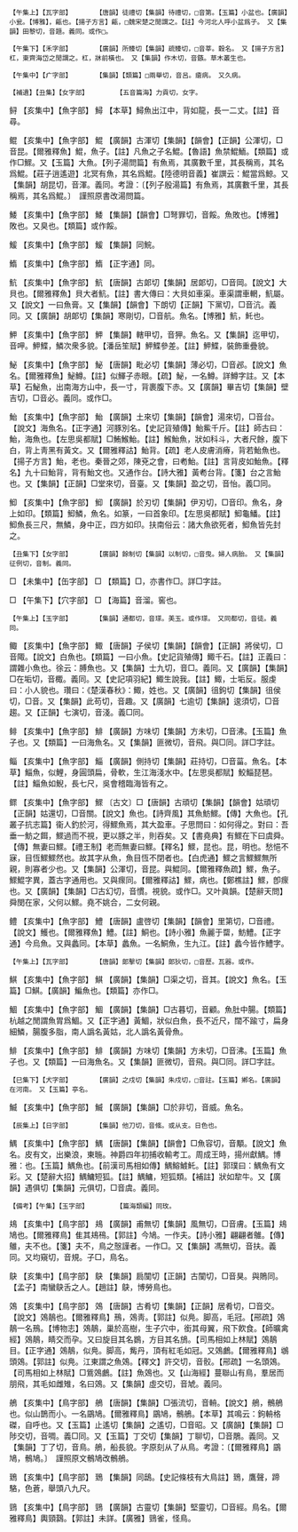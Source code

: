 <!-- { "loadSidebar": true } -->
	【午集上】【瓦字部】		【唐韻】徒禮切【集韻】待禮切，□音第。【玉篇】小盆也。【廣韻】小瓮。【博雅】，甂也。【揚子方言】甂，□魏宋楚之閒謂之。【註】今河北人呼小盆爲子。　又【集韻】田黎切，音題。義同。或作□。

	【午集下】【禾字部】		【廣韻】所臻切【集韻】疏臻切，□音莘。穀名。　又【揚子方言】杠，東齊海岱之閒謂之。杠，牀前橫也。　又【集韻】作木切，音鏃。草木叢生也。

	【午集中】【疒字部】		【集韻】【類篇】□兩舉切，音呂。瘡病。　又久病。

	【補遺】【丑集】【女字部】		【五音篇海】力貢切，女字。

鲟	【亥集中】【魚字部】	鱘	【本草】鱘魚出江中，背如龍，長一二丈。【註】音尋。

鲲	【亥集中】【魚字部】	鯤	【廣韻】古渾切【集韻】【韻會】【正韻】公渾切，□音昆。【爾雅釋魚】鯤，魚子。【註】凡魚之子名鯤。【魯語】魚禁鯤鮞。【類篇】或作□鰥。又【玉篇】大魚。【列子湯問篇】有魚焉，其廣數千里，其長稱焉，其名爲鯤。【莊子逍遙遊】北冥有魚，其名爲鯤。【陸德明音義】崔譔云：鯤當爲鯨。又【集韻】胡昆切，音渾。義同。考證：〔【列子殷湯篇】有魚焉，其廣數千里，其長稱焉，其名爲鯤。〕　謹照原書改湯問篇。 

鯘	【亥集中】【魚字部】	鯘	【集韻】【韻會】□弩罪切，音餒。魚敗也。【博雅】敗也。又臭也。【類篇】或作餒。

鰀	【亥集中】【魚字部】	鰀	【集韻】同鯇。

鰖	【亥集中】【魚字部】	鰖	【正字通】同。

魧	【亥集中】【魚字部】	魧	【唐韻】古郞切【集韻】居郞切，□音岡。【說文】大貝也。【爾雅釋魚】貝大者魧。【註】書大傳曰：大貝如車渠。車渠謂車輞，魧屬。又【說文】一曰魚膏。又【集韻】【韻會】下朗切【正韻】下黨切，□音沆。義同。又【廣韻】胡郞切【集韻】寒剛切，□音航。魚名。【博雅】魧，魠也。

魻	【亥集中】【魚字部】	魻	【集韻】轄甲切，音狎。魚名。又【集韻】迄甲切，音呷。魻鰈，鱗次衆多貌。【潘岳笙賦】魻鰈參差。【註】魻鰈，裝飾重疊貌。

鮅	【亥集中】【魚字部】	鮅	【唐韻】毗必切【集韻】薄必切，□音邲。【說文】魚名。【爾雅釋魚】鮅鱒。【註】似鯶子赤眼。【疏】鮅，一名鱒。詳鱒字註。又【本草】石鮅魚，出南海方山中，長一寸，背裹腹下赤。又【廣韻】畢吉切【集韻】壁吉切，□音必。義同。或作□。

鮐	【亥集中】【魚字部】	鮐	【廣韻】土來切【集韻】【韻會】湯來切，□音台。【說文】海魚名。【正字通】河豚別名。【史記貨殖傳】鮐鮆千斤。【註】師古曰：鮐，海魚也。【左思吳都賦】□鮪鯸鮐。【註】鯸鮐魚，狀如科斗，大者尺餘，腹下白，背上靑黑有黃文。又【爾雅釋詁】鮐背。【疏】老人皮膚消瘠，背若鮐魚也。【揚子方言】鮐，老也。秦晉之郊，陳兗之會，曰耇鮐。【註】言背皮如鮐魚。【釋名】九十曰鮐背，背有鮐文也。又通作台。【詩大雅】黃耇台背。【箋】台之言鮐也。又【集韻】【正韻】□堂來切，音臺。又【集韻】盈之切，音怡。義□同。

鮣	【亥集中】【魚字部】	鮣	【廣韻】於刃切【集韻】伊刃切，□音印。魚名，身上如印。【類篇】鮣鱗，魚名。如篆，一曰首象印。【左思吳都賦】鮣龜鱕。【註】鮣魚長三尺，無鱗，身中正，四方如印。扶南俗云：諸大魚欲死者，鮣魚皆先封之。

	【丑集下】【女字部】		【廣韻】餘制切【集韻】以制切，□音曳。婦人病胎。　又【集韻】征例切，音制。義同。

□	【未集中】【缶字部】	□	【類篇】□，亦書作□。詳□字註。

□	【午集下】【穴字部】	□	【海篇】音溜。窖也。

	【午集上】【玉字部】		【集韻】通都切，音瑹。美玉。或作瑹。　又同都切，音徒。義同。

鲰	【亥集中】【魚字部】	鯫	【唐韻】子侯切【集韻】【韻會】【正韻】將侯切，□音陬。【說文】白魚也。【類篇】一曰小魚。【史記貨殖傳】鯫千石。【註】正義曰：謂雜小魚也。徐云：膊魚也。又【集韻】士九切，音□。義同。又【廣韻】【集韻】□在垢切，音棷。義同。又【史記項羽紀】鯫生說我。【註】鯫，士垢反。服虔曰：小人貌也。瓚曰：《楚漢春秋》：鯫，姓也。又【廣韻】徂鉤切【集韻】徂侯切，□音。又【集韻】此苟切，音趣。又【廣韻】七逾切【集韻】逡須切，□音趨。又【正韻】七演切，音淺。義□同。

鲱	【亥集中】【魚字部】	鯡	【廣韻】方味切【集韻】方未切，□音沸。【玉篇】魚子也。又【類篇】一曰海魚名。又【集韻】匪微切，音飛。與□同。詳□字註。

鲻	【亥集中】【魚字部】	鯔	【廣韻】側持切【集韻】莊持切，□音菑。魚名。【本草】鯔魚，似鯉，身圓頭扁，骨軟，生江海淺水中。【左思吳都賦】鮫鯔琵琶。【註】鯔魚如鯢，長七尺，吳會稽臨海皆有之。

鳏	【亥集中】【魚字部】	鰥	〔古文〕□【唐韻】古頑切【集韻】【韻會】姑頑切【正韻】姑還切，□音關。【說文】魚也。【詩齊風】其魚魴鰥。【傳】大魚也。【孔叢子抗志篇】衞人釣於河，得鰥魚焉，其大盈車。子思問曰：如何得之。對曰：吾垂一魴之餌，鰥過而不視，更以豚之半，則吞矣。又【書堯典】有鰥在下曰虞舜。【傳】無妻曰鰥。【禮王制】老而無妻曰鰥。【釋名】鰥，昆也。昆，明也。愁悒不寐，目恆鰥鰥然也。故其字从魚，魚目恆不閉者也。【白虎通】鰥之言鰥鰥無所親，則寡者少也。又【集韻】公渾切，音昆。與鯤同。【爾雅釋魚疏】鰥，魚子。鰥鯤字異，蓋古字通用也。又與瘝同。【爾雅釋詁】鰥，病也。【鄭樵註】鰥，卽瘝也。又【廣韻】【集韻】□古幻切，音慣。視貌。或作□。又叶眞韻。【楚辭天問】舜閔在家，父何以鰥。堯不姚合，二女何親。

鳢	【亥集中】【魚字部】	鱧	【唐韻】盧啓切【集韻】【韻會】里第切，□音禮。【說文】鱯也。【爾雅釋魚】鱧。【註】鮦也。【詩小雅】魚麗于罶，魴鱧。【正字通】今烏魚。又與蠡同。【本草】蠡魚。一名鮦魚，生九江。【註】蠡今皆作鱧字。

	【午集上】【瓦字部】		【唐韻】郞擊切【集韻】郞狄切，□音歷。瓦器。或作。

鯕	【亥集中】【魚字部】	鯕	【廣韻】【集韻】□渠之切，音其。【說文】魚名。【玉篇】□鯕。【廣韻】鯿魚也。【類篇】亦作□。

鯝	【亥集中】【魚字部】	鯝	【廣韻】【集韻】□古暮切，音顧。魚肚中腸。【類篇】杭越之閒謂魚胃爲鯝。又【正字通】黃鯝，狀似白魚，長不近尺，闊不踰寸，扁身細鱗，腸腹多脂，南人譌名黃姑，北人譌名黃骨魚。

鯡	【亥集中】【魚字部】	鯡	【廣韻】方味切【集韻】方未切，□音沸。【玉篇】魚子也。又【類篇】一曰海魚名。又【集韻】匪微切，音飛。與□同。詳□字註。

	【巳集下】【犬字部】		【廣韻】之戍切【集韻】朱戍切，□音註。【玉篇】鄕名。【廣韻】在河南。　又【玉篇】亭名。

鰄	【亥集中】【魚字部】	鰄	【廣韻】【集韻】□於非切，音威。魚名。

	【辰集上】【日字部】		【集韻】他刀切，音絛。或从支。日色也。

鰅	【亥集中】【魚字部】	鰅	【唐韻】【集韻】【韻會】□魚容切，音顒。【說文】魚名。皮有文，出樂浪，東暆。神爵四年初捕收輸考工。周成王時，揚州獻鰅。博雅：也。【玉篇】鰅魚也。【前漢司馬相如傳】鰅鰫鰬魠。【註】郭璞曰：鰅魚有文彩。又【楚辭大招】鰅鱅短狐。【註】鰅鱅，短狐類。【補註】狀如犂牛。又【廣韻】遇俱切【集韻】元俱切，□音虞。義同。

	【備考】【午集】【玉字部】		【篇海類編】同玫。

鳺	【亥集中】【鳥字部】	鳺	【廣韻】甫無切【集韻】風無切，□音膚。【玉篇】鳺鳩也。【爾雅釋鳥】隹其鳺鴀。【郭註】今鳩。一作夫。【詩小雅】翩翩者鵻。【傳】鵻，夫不也。【箋】夫不，鳥之慤謹者。一作□。又【集韻】馮無切，音扶。義同。又均窺切，音規。子□，鳥名。

鴃	【亥集中】【鳥字部】	鴃	【集韻】扃闃切【正韻】古闃切，□音狊。與鵙同。【孟子】南蠻鴃舌之人。【趙註】鴃，博勞鳥也。

鵁	【亥集中】【鳥字部】	鵁	【唐韻】古肴切【集韻】【正韻】居肴切，□音交。【說文】鵁鶄也。【爾雅釋鳥】鳽，鵁靑。【郭註】似鳧。脚高，毛冠。【郉疏】鵁鶄一名鳽。【博物志】鵁鶄，巢於高樹，生子穴中，銜其母翼，飛下飮食。【師曠禽經】鵁鶄，睛交而孕。又曰旋目其名鷃，方目其名鴋。【司馬相如上林賦】鵁鶄目。【正字通】鵁鶄，似鳧。脚高，觜丹，頂有紅毛如冠。又鵁鸕。【爾雅釋鳥】鴢頭鵁。【郭註】似鳧。江東謂之魚鵁。【釋文】許交切，音骹。【郉疏】一名頭鵁。【司馬相如上林賦】□鴜鵁鸕。【註】魚鵁也。又【山海經】蔓聯山有鳥，羣居而朋飛，其毛如雌雉，名曰鵁。又【集韻】虛交切，音虓。義同。

鵃	【亥集中】【鳥字部】	鵃	【唐韻】【集韻】□張流切，音輈。【說文】鵃，鶻鵃也。似山鵲而小。一名鶌鳩。【爾雅釋鳥】鶌鳩，鶻鵃。【本草】其鳴云：鉤輈格磔，自呼也。又【玉篇】止遙切【集韻】之遙切，□音昭。又【廣韻】【集韻】□陟交切，音啁。義□同。又【玉篇】丁交切【集韻】丁聊切，□音鵰。義同。又【集韻】丁了切，音鳥。鵃，船長貌。字原刻从了从鳥。考證：〔【爾雅釋鳥】鶌鳩，鶻鳩。〕　謹照原文鶻鳩改鶻鵃。 

鵄	【亥集中】【鳥字部】	鵄	【集韻】同鴟。【史記條枝有大鳥註】鵄，鷹聲，蹄駱，色蒼，舉頭八九尺。

鵛	【亥集中】【鳥字部】	鵛	【廣韻】古靈切【集韻】堅靈切，□音經。鳥名。【爾雅釋鳥】輿頸鷋。【郭註】未詳。【廣雅】鵛雀，怪鳥。

